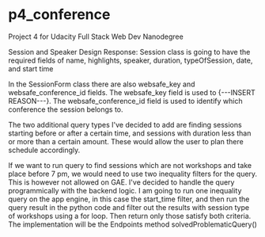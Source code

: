 # p4_conference
Project 4 for Udacity Full Stack Web Dev Nanodegree

Session and Speaker Design Response:
Session class is going to have the required fields of name, highlights, speaker, duration, typeOfSession, date, and start time

In the SessionForm class there are also websafe_key and websafe_conference_id fields. The websafe_key field is used to {---INSERT REASON---}. The websafe_conference_id field is used to identify which conference the session belongs to.

The two additional query types I've decided to add are finding sessions starting before or after a certain time, and sessions with duration less than or more than a certain amount. These would allow the user to plan there schedule accordingly.

If we want to run query to find sessions which are not workshops and take place before 7 pm, we would need to use two inequality filters for the query. This is however not allowed on GAE. I've decided to handle the query programmically with the backend logic. I am going to run one inequality query on the app engine, in this case the start_time filter, and then run the query result in the python code and filter out the results with session type of workshops using a for loop. Then return only those satisfy both criteria. The implementation will be the Endpoints method solvedProblematicQuery()
